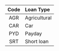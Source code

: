 | Code | Loan Type |    
| :---: | :--- |  
| AGR | Agricultural |  
| CAR | Car |  
| PYD | Payday |  
| SRT | Short loan |